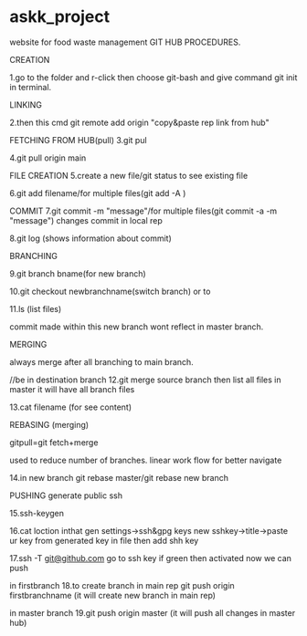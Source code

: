 # askk_project
website for food waste management
GIT HUB PROCEDURES.

CREATION

1.go to the folder and r-click then choose git-bash and give command git init in terminal.

LINKING

2.then this cmd git remote add origin "copy&paste rep link from hub"

FETCHING FROM HUB(pull)
3.git pul

4.git pull origin main

FILE CREATION
5.create a new file/git status to see existing file

6.git add filename/for multiple files(git add -A )

COMMIT
7.git commit -m "message"/for multiple files(git commit -a -m "message")
changes commit in local rep

8.git log (shows information about commit)

BRANCHING

9.git branch bname(for new branch)

10.git checkout newbranchname(switch branch) or to

11.ls (list files)

commit made within this new branch wont reflect in master branch.

MERGING

always merge after all branching to main branch.

//be in destination branch
12.git merge source branch
then list all files in master it will have all branch files

13.cat filename (for see content) 


REBASING (merging)

gitpull=git fetch+merge

used to reduce number of branches.
linear work flow for better navigate

14.in new branch 
git rebase master/git rebase new branch

PUSHING
generate public ssh

15.ssh-keygen

16.cat loction inthat gen
settings->ssh&gpg keys
new sshkey->title->paste ur key from generated key in file
then add shh key

17.ssh -T git@github.com
go to ssh key if green then activated
now we can push

in firstbranch
18.to create branch in main rep
git push origin firstbranchname
(it will create new branch in main rep)

in master branch
19.git push origin master
(it will push all changes in master hub)





 
